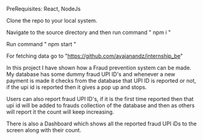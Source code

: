 PreRequisites: React, NodeJs

Clone the repo to your local system.

Navigate to the source directory and then run command " npm i "

Run command " npm start "

For fetching data go to "https://github.com/ayajanandz/internship_be"


In this project I have shown how a Fraud prevention system can be made. My database has some dummy fraud UPI ID's and whenever a new payment is made it checks from the database that UPI ID is reported or not, if the upi id is reported then it gives a pop up and stops.

Users can also report fraud UPI ID's, if it is the first time reported then that upi id will be added to frauds collection of the database and then as others will report it the count will keep increasing. 

There is also a Dashboard which shows all the reported fraud UPI iDs to the screen along with their count. 
